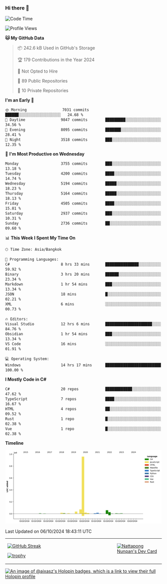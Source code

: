 ### Hi there 👋

<!--START_SECTION:waka-->
![Code Time](http://img.shields.io/badge/Code%20Time-1%2C935%20hrs%2035%20mins-blue)

![Profile Views](http://img.shields.io/badge/Profile%20Views-0-blue)

**🐱 My GitHub Data** 

> 📦 242.6 kB Used in GitHub's Storage 
 > 
> 🏆 179 Contributions in the Year 2024
 > 
> 🚫 Not Opted to Hire
 > 
> 📜 89 Public Repositories 
 > 
> 🔑 10 Private Repositories 
 > 
**I'm an Early 🐤** 

```text
🌞 Morning                7031 commits        ██████░░░░░░░░░░░░░░░░░░░   24.68 % 
🌆 Daytime                9847 commits        █████████░░░░░░░░░░░░░░░░   34.56 % 
🌃 Evening                8095 commits        ███████░░░░░░░░░░░░░░░░░░   28.41 % 
🌙 Night                  3518 commits        ███░░░░░░░░░░░░░░░░░░░░░░   12.35 % 
```
📅 **I'm Most Productive on Wednesday** 

```text
Monday                   3755 commits        ███░░░░░░░░░░░░░░░░░░░░░░   13.18 % 
Tuesday                  4200 commits        ████░░░░░░░░░░░░░░░░░░░░░   14.74 % 
Wednesday                5194 commits        █████░░░░░░░░░░░░░░░░░░░░   18.23 % 
Thursday                 5164 commits        █████░░░░░░░░░░░░░░░░░░░░   18.13 % 
Friday                   4505 commits        ████░░░░░░░░░░░░░░░░░░░░░   15.81 % 
Saturday                 2937 commits        ███░░░░░░░░░░░░░░░░░░░░░░   10.31 % 
Sunday                   2736 commits        ██░░░░░░░░░░░░░░░░░░░░░░░   09.60 % 
```


📊 **This Week I Spent My Time On** 

```text
🕑︎ Time Zone: Asia/Bangkok

💬 Programming Languages: 
C#                       8 hrs 33 mins       ███████████████░░░░░░░░░░   59.92 % 
Binary                   3 hrs 20 mins       ██████░░░░░░░░░░░░░░░░░░░   23.34 % 
Markdown                 1 hr 54 mins        ███░░░░░░░░░░░░░░░░░░░░░░   13.34 % 
JSON                     18 mins             █░░░░░░░░░░░░░░░░░░░░░░░░   02.21 % 
XML                      6 mins              ░░░░░░░░░░░░░░░░░░░░░░░░░   00.73 % 

🔥 Editors: 
Visual Studio            12 hrs 6 mins       █████████████████████░░░░   84.76 % 
Obsidian                 1 hr 54 mins        ███░░░░░░░░░░░░░░░░░░░░░░   13.34 % 
VS Code                  16 mins             ░░░░░░░░░░░░░░░░░░░░░░░░░   01.91 % 

💻 Operating System: 
Windows                  14 hrs 17 mins      █████████████████████████   100.00 % 
```

**I Mostly Code in C#** 

```text
C#                       20 repos            ████████████░░░░░░░░░░░░░   47.62 % 
TypeScript               7 repos             ████░░░░░░░░░░░░░░░░░░░░░   16.67 % 
HTML                     4 repos             ██░░░░░░░░░░░░░░░░░░░░░░░   09.52 % 
Rust                     1 repo              █░░░░░░░░░░░░░░░░░░░░░░░░   02.38 % 
Vue                      1 repo              █░░░░░░░░░░░░░░░░░░░░░░░░   02.38 % 
```



**Timeline**

![Lines of Code chart](https://raw.githubusercontent.com/aixasz/aixasz/main/assets/bar_graph.png)


 Last Updated on 06/10/2024 18:43:11 UTC
<!--END_SECTION:waka-->

<table>
<tr>
<td width="70%" valign="top">
 
 [![GitHub Streak](http://github-readme-streak-stats.herokuapp.com?user=aixasz&theme=github-dark&hide_border=true&date_format=%5BY%20%5DM%20j)](https://git.io/streak-stats)

 [![trophy](https://github-profile-trophy.vercel.app/?username=aixasz&theme=onedark)](https://github.com/ryo-ma/github-profile-trophy)
 </td>
<td width="30%" valign="top">
 
<a href="https://app.daily.dev/aixasz"><img src="https://api.daily.dev/devcards/403207936e6547c9a85ea449e9f3abe8.png?r=re8" alt="Nattapong Nunpan's Dev Card"/></a>

 </td>
</tr>
</table>

[![An image of @aixasz's Holopin badges, which is a link to view their full Holopin profile](https://holopin.me/aixasz)](https://holopin.io/@aixasz)
 

